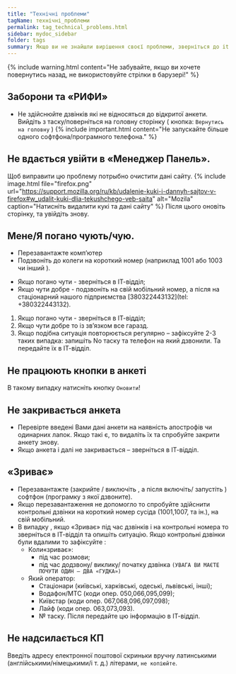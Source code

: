 ```yaml
---
title: "Технічні проблеми"
tagName: технічні_проблеми
permalink: tag_technical_problems.html
sidebar: mydoc_sidebar
folder: tags
summary: Якщо ви не знайшли вирішення своєї проблеми, зверніться до it - спеціаліста. 
---
```

{% include warning.html content="Не забувайте, якщо ви хочете повернутись назад, не використовуйте стрілки в барузері!" %}

## Заборони та «РИФИ»
- Не здійснюйте дзвінків які не відносяться до відкритої анкети. Вийдіть з таску/поверніться на головну сторінку ( кнопка: `Вернутись на головну` )
{% include important.html content="Не запускайте більше одного софтфона/програмного телефона." %}

## Не вдається увійти в «Менеджер Панель».
Щоб виправити цю проблему потрыбно очистити дані сайту.
{% include image.html file="firefox.png" url="https://support.mozilla.org/ru/kb/udalenie-kuki-i-dannyh-sajtov-v-firefox#w_udalit-kuki-dlia-tekushchego-veb-saita" alt="Mozila" caption="Натисніть видалити кукі та дані сайту" %}
Після цього оновіть сторінку, та увійдіть знову.



## Мене/Я погано чують/чую.

- Перезавантажте комп’ютер
- Подзвоніть до колеги на короткий номер (наприклад 1001 або 1003 чи інший ).
* Якщо погано чути - зверніться в ІТ-відділ;
* Якщо чути добре - подзвоніть на свій мобільний номер, а після на стаціонарний нашого підприємства [380322443132](tel: +380322443132).
1. Якщо погано чути - зверніться в ІТ-відділ;
2. Якщо чути добре то із зв’язком все гаразд.
3. Якщо подібна ситуація повторюється регулярно – зафіксуйте 2-3 таких випадка: запишіть No таску та телефон на який дзвонили. Та передайте їх в ІТ-відділ.

## Не працюють кнопки в анкеті

В такому випадку натисніть кнопку `Оновити`!

## Не закривається анкета

- Перевірте введені Вами дані анкети на наявність апострофів чи одинарних лапок. Якщо такі є, то видаліть їх та спробуйте закрити анкету знову.
- Якщо анкета і далі не закривається – зверніться в ІТ-відділ.

## «Зриває»

- Перезавантажте (закрийте / виключіть , а після включіть/ запустіть ) софтфон (програмку з якої дзвоните).
- Якщо перезавантаження не допомогло то спробуйте здійснити контрольні дзвінки на короткий номер сусіда (1001,1007, та ін.), на свій мобільний.
- В випадку , якщо «Зриває» під час дзвінків і на контрольні номера то зверніться в ІТ-відділ та опишіть ситуацію. Якщо контрольні дзвінки були вдалими то зафіксуйте :
    - Коли«зриває»:
        - під час розмови;
        - під час додзвону/ виклику/ початку дзвінка `(УВАГА ВИ МАЄТЕ ПОЧУТИ ОДИН – ДВА «ГУДКА»)`
    - Який оператор:
        - Стаціонари (київські, харківські, одеські, львівські, інші); 
        - Водафон/МТС (коди опер. 050,066,095,099);
        - Київстар (коди опер. 067,068,096,097,098);
        - Лайф (коди опер. 063,073,093).
        - № таску.
Після передайте цю інформацію в ІТ-відділ.

## Не надсилається КП 
Введіть адресу електронної поштової скриньки вручну латинськими (англійськими/німецькими/і т. д.) літерами, `не копіюйте`.